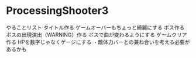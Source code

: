 # ProcessingShooter3
やることリスト
タイトル作る
ゲームオーバーもちょっと綺麗にする
ボス作る
ボスの出現演出（WARNING）作る
ボスで曲が変わるようにする
ゲームクリア作る
HPを数字じゃなくゲージにする
    ・敵体力バーとの兼ね合いを考える必要があるかも